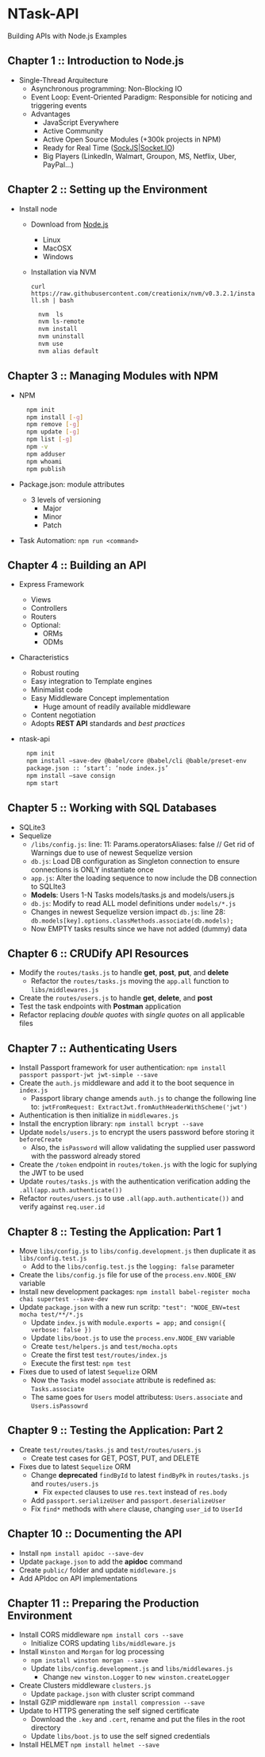 
# NTask-API

Building APIs with Node.js Examples

## Chapter 1 :: Introduction to Node.js

- Single-Thread Arquitecture
  - Asynchronous programming: Non-Blocking IO
  - Event Loop: Event-Oriented Paradigm: Responsible for noticing and triggering events
  - Advantages
    - JavaScript Everywhere
    - Active Community
    - Active Open Source Modules (+300k projects in NPM)
    - Ready for Real Time ([SockJS](http://sockjs.org)|[Socket.IO](https://socket.io/))
    - Big Players (LinkedIn, Walmart, Groupon, MS, Netflix, Uber, PayPal…)

## Chapter 2 :: Setting up the Environment

- Install node
  - Download from [Node.js](https://nodejs.org)
    - Linux
    - MacOSX
    - Windows
  - Installation via NVM

    `curl https://raw.githubusercontent.com/creationix/nvm/v0.3.2.1/install.sh | bash`
    ```bash
      nvm  ls
      nvm ls-remote
      nvm install
      nvm uninstall
      nvm use
      nvm alias default
    ```

## Chapter 3 :: Managing Modules with NPM

- NPM

  ```bash
    npm init
    npm install [-g]
    npm remove [-g]
    npm update [-g]
    npm list [-g]
    npm -v
    npm adduser
    npm whoami
    npm publish
  ```

- Package.json: module attributes
  - 3 levels of versioning
    - Major
    - Minor
    - Patch
- Task Automation: `npm run <command>`

## Chapter 4 :: Building an API

- Express Framework
  - Views
  - Controllers
  - Routers
  - Optional:
    - ORMs
    - ODMs
- Characteristics
  - Robust routing
  - Easy integration to Template engines
  - Minimalist code
  - Easy Middleware Concept implementation
    - Huge amount of readily available middleware
  - Content negotiation
  - Adopts **REST API** standards and *best practices*
- ntask-api

  ```bash
    npm init
    npm install —save-dev @babel/core @babel/cli @bable/preset-env
    package.json :: ‘start’: ‘node index.js’
    npm install —save consign
    npm start
  ```

## Chapter 5 :: Working with SQL Databases

- SQLite3
- Sequelize
  - `/libs/config.js`: line: 11: Params.operatorsAliases: false // Get rid of Warnings due to use of newest Sequelize version
  - `db.js`: Load DB configuration as Singleton connection to ensure connections is ONLY instantiate once
  - `app.js`: Alter the loading sequence to now include the DB connection to SQLIte3
  - **Models**: Users 1-N Tasks models/tasks.js and models/users.js
  - `db.js`: Modify to read ALL model definitions under `models/*.js`
  - Changes in newest Sequelize version impact `db.js`: line 28: `db.models[key].options.classMethods.associate(db.models);`
  - Now EMPTY tasks results since we have not added (dummy) data

## Chapter 6 :: CRUDify API Resources

- Modify the `routes/tasks.js` to handle **get**, **post**, **put**, and **delete**
  - Refactor the `routes/tasks.js` moving the `app.all` function to `libs/middlewares.js`
- Create the `routes/users.js` to handle **get**, **delete**, and **post**
- Test the task endpoints with **Postman** application
- Refactor replacing *double quotes* with *single quotes* on all applicable files

## Chapter 7 :: Authenticating Users

- Install Passport framework for user authentication: `npm install passport passport-jwt jwt-simple --save`
- Create the `auth.js` middleware and add it to the boot sequence in `index.js`
  - Passport library change amends `auth.js` to change the following line to: `jwtFromRequest: ExtractJwt.fromAuthHeaderWithScheme('jwt')`
- Authentication is then initialize in `middlewares.js`
- Install the encryption library: `npm install bcrypt --save`
- Update `models/users.js` to encrypt the users password before storing it `beforeCreate`
  - Also, the `isPassword` will allow validating the supplied user password with the password already stored
- Create the `/token` endpoint in `routes/token.js` with the logic for suplying the JWT to be used
- Update `routes/tasks.js` with the authentication verification adding the `.all(app.auth.authenticate())`
- Refactor `routes/users.js` to use `.all(app.auth.authenticate())` and verify against `req.user.id`

## Chapter 8 :: Testing the Application: Part 1

- Move `libs/config.js` to `libs/config.development.js` then duplicate it as `libs/config.test.js`
  - Add to the `libs/config.test.js` the `logging: false` parameter
- Create the `libs/config.js` file for use of the `process.env.NODE_ENV` variable
- Install new development packages: `npm install babel-register mocha chai supertest --save-dev`
- Update `package.json` with a new run scritp: `"test": "NODE_ENV=test mocha test/**/*.js`
  - Update `index.js` with `module.exports = app;` and `consign({ verbose: false })`
  - Update `libs/boot.js` to use the `process.env.NODE_ENV` variable
  - Create `test/helpers.js` and `test/mocha.opts`
  - Create the first test `test/routes/index.js`
  - Execute the first test: `npm test`
- Fixes due to used of latest `Sequelize` ORM
  - Now the `Tasks` model `associate` attribute is redefined as: `Tasks.associate`
  - The same goes for `Users` model attributess: `Users.associate` and `Users.isPassowrd`

## Chapter 9 :: Testing the Application: Part 2

- Create `test/routes/tasks.js` and `test/routes/users.js`
  - Create test cases for GET, POST, PUT, and DELETE
- Fixes due to latest `Sequelize` ORM
  - Change **deprecated** `findById` to latest `findByPk` in `routes/tasks.js` and `routes/users.js`
    - Fix `expected` clauses to use `res.text` instead of `res.body`
  - Add `passport.serializeUser` and `passport.deserializeUser`
  - Fix `find*` methods with `where` clause, changing `user_id` to `UserId`

## Chapter 10 :: Documenting the API

- Install `npm install apidoc --save-dev`
- Update `package.json` to add the **apidoc** command
- Create `public/` folder and update `middleware.js`
- Add APIdoc on API implementations

## Chapter 11 :: Preparing the Production Environment

- Install CORS middleware `npm install cors --save`
  - Initialize CORS updating `libs/middleware.js`
- Install `Winston` and `Morgan` for log processing
  - `npm install winston morgan --save`
  - Update `libs/config.development.js` and `libs/middlewares.js`
    - Change `new winston.Logger` to `new winston.createLogger`
- Create Clusters middleware `clusters.js`
  - Update `package.json` with cluster script command
- Install GZIP middleware `npm install compression --save`
- Update to HTTPS generating the self signed certificate
  - Download the `.key` and `.cert`, rename and put the files in the root directory
  - Update `libs/boot.js` to use the self signed credentials
- Install HELMET `npm install helmet --save`
